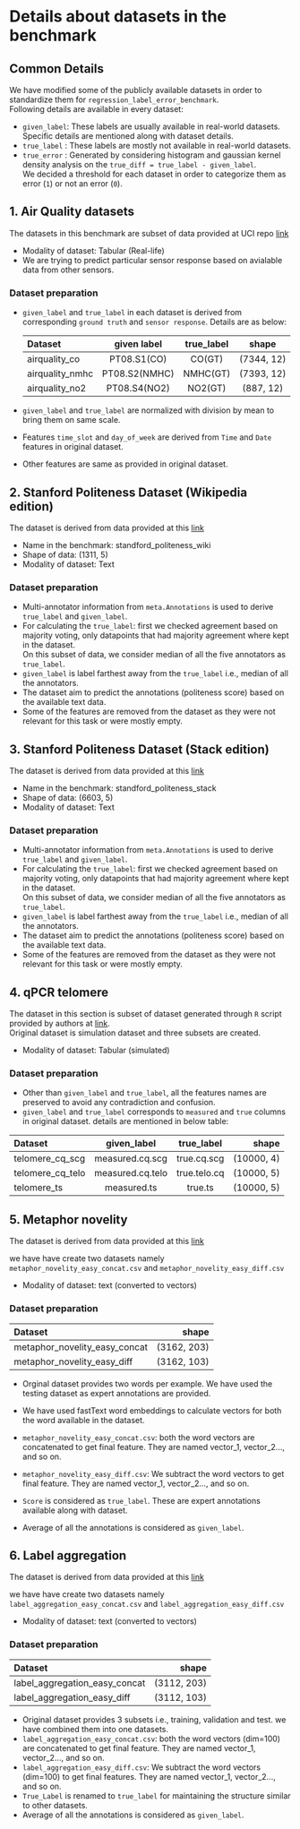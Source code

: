 # Details about datasets in the benchmark

## Common Details
We have modified some of the publicly available datasets in order to standardize them for `regression_label_error_benchmark`. \
Following details are available in every dataset:
- `given_label`: These labels are usually available in real-world datasets. Specific details are mentioned along with dataset details.
- `true_label` : These labels are mostly not available in real-world datasets. 
- `true_error` : Generated by considering histogram and gaussian kernel density analysis on the `true_diff = true_label - given_label`. \
We decided a threshold for each dataset in order to categorize them as error (`1`) or not an error (`0`). 

## 1. Air Quality datasets
The datasets in this benchmark are subset of data provided at UCI repo [link](https://archive.ics.uci.edu/ml/datasets/air+quality)
- Modality of dataset: Tabular (Real-life)
- We are trying to predict particular sensor response based on avialable data from other sensors. 

### **Dataset preparation**
- `given_label` and `true_label` in each dataset is derived from corresponding `ground truth` and `sensor response`. Details are as below: 

    | Dataset        | given label  | true_label | shape     |
    |:---------------|:------------:|:----------:|:---------:|
    | airquality_co  | PT08.S1(CO)  |CO(GT)      |(7344, 12) |
    | airquality_nmhc| PT08.S2(NMHC)|NMHC(GT)    |(7393, 12) |
    | airquality_no2 | PT08.S4(NO2) |NO2(GT)     |(887, 12)  |

- `given_label` and `true_label` are normalized with division by mean to bring them on same scale.
- Features `time_slot` and `day_of_week` are derived from `Time` and `Date` features in original dataset. 
- Other features are same as provided in original dataset. 

## 2. Stanford Politeness Dataset (Wikipedia edition)
The dataset is derived from data provided at this [link](https://convokit.cornell.edu/documentation/wiki_politeness.html)
- Name in the benchmark: standford_politeness_wiki
- Shape of data: (1311, 5)
- Modality of dataset: Text

### **Dataset preparation**
- Multi-annotator information from `meta.Annotations` is used to derive `true_label` and `given_label`. 
- For calculating the `true_label`: first we checked agreement based on majority voting, only datapoints that had majority agreement where kept in the dataset. \
On this subset of data, we consider median of all the five annotators as `true_label`.
- `given_label` is label farthest away from the `true_label` i.e., median of all the annotators. 
- The dataset aim to predict the annotations (politeness score) based on the available text data.
- Some of the features are removed from the dataset as they were not relevant for this task or were mostly empty. 

## 3. Stanford Politeness Dataset (Stack edition)
The dataset is derived from data provided at this [link](https://convokit.cornell.edu/documentation/stack_politeness.html)
- Name in the benchmark: standford_politeness_stack
- Shape of data: (6603, 5)
- Modality of dataset: Text

### **Dataset preparation**
- Multi-annotator information from `meta.Annotations` is used to derive `true_label` and `given_label`. 
- For calculating the `true_label`: first we checked agreement based on majority voting, only datapoints that had majority agreement where kept in the dataset. \
On this subset of data, we consider median of all the five annotators as `true_label`.
- `given_label` is label farthest away from the `true_label` i.e., median of all the annotators. 
- The dataset aim to predict the annotations (politeness score) based on the available text data.
- Some of the features are removed from the dataset as they were not relevant for this task or were mostly empty. 

## 4. qPCR telomere 
The dataset in this section is subset of dataset generated through `R` script provided by authors at [link](https://zenodo.org/record/2615735#.Y0XwdC-B1pQ). \
Original dataset is simulation dataset and three subsets are created. 

- Modality of dataset: Tabular (simulated)

### **Dataset preparation**
- Other than `given_label` and `true_label`, all the features names are preserved to avoid any contradiction and confusion. 
- `given_label` and `true_label` corresponds to `measured` and `true` columns in original dataset. details are mentioned in below table: 

| Dataset         | given_label    | true_label  |      shape | 
|:----------------|:-------------: |:-----------:|-----------:|
|telomere_cq_scg  |measured.cq.scg |true.cq.scg  |(10000, 4)  |
|telomere_cq_telo |measured.cq.telo|true.telo.cq |(10000, 5)  |
|telomere_ts      |measured.ts     |true.ts      |(10000, 5)  |

## 5. Metaphor novelity
The dataset is derived from data provided at this [link](http://hilt.cse.unt.edu/resources.html)

we have have create two datasets namely `metaphor_novelity_easy_concat.csv` and `metaphor_novelity_easy_diff.csv`
- Modality of dataset: text (converted to vectors)

### **Dataset preparation**
| Dataset                       |      shape | 
|:----------------              |-----------:|
|metaphor_novelity_easy_concat  |(3162, 203) |
|metaphor_novelity_easy_diff    |(3162, 103) |

- Orginal dataset provides two words per example. We have used the testing dataset as expert annotations are provided.
- We have used fastText word embeddings to calculate vectors for both the word available in the dataset. 
- `metaphor_novelity_easy_concat.csv`: both the word vectors are concatenated to get final feature. They are named vector_1, vector_2..., and so on. 
- `metaphor_novelity_easy_diff.csv`: We subtract the word vectors to get final feature. They are named vector_1, vector_2..., and so on. 

- `Score` is considered as `true_label`. These are expert annotations available along with dataset. 
- Average of all the annotations is considered as `given_label`.


## 6. Label aggregation 
The dataset is derived from data provided at this [link](http://hilt.cse.unt.edu/resources.html)

we have have create two datasets namely `label_aggregation_easy_concat.csv` and `label_aggregation_easy_diff.csv`

- Modality of dataset: text (converted to vectors)

### **Dataset preparation**
| Dataset                       |      shape | 
|:----------------              |-----------:|
|label_aggregation_easy_concat  |(3112, 203) |
|label_aggregation_easy_diff    |(3112, 103) |

- Original dataset provides 3 subsets i.e., training, validation and test. we have combined them into one datasets. 
- `label_aggregation_easy_concat.csv`: both the word vectors (dim=100) are concatenated to get final feature. They are named vector_1, vector_2..., and so on. 
- `label_aggregation_easy_diff.csv`: We subtract the word vectors (dim=100) to get final features. They are named vector_1, vector_2..., and so on.
- `True_Label` is renamed to `true_label` for maintaining the structure similar to other datasets. 
- Average of all the annotations is considered as `given_label`.


















